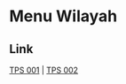 # Menu Wilayah

## Link

[TPS 001](https://github.com/gigit-pemilu/pemilu-2024-17-bengkulu/tree/main/pilpres/hitung-suara/sub/17-bengkulu/sub/09-bengkulu-tengah/sub/05-pagar-jati/sub/2010-pagar-jati/sub/001-tps)
 | 
[TPS 002](https://github.com/gigit-pemilu/pemilu-2024-17-bengkulu/tree/main/pilpres/hitung-suara/sub/17-bengkulu/sub/09-bengkulu-tengah/sub/05-pagar-jati/sub/2010-pagar-jati/sub/002-tps)

